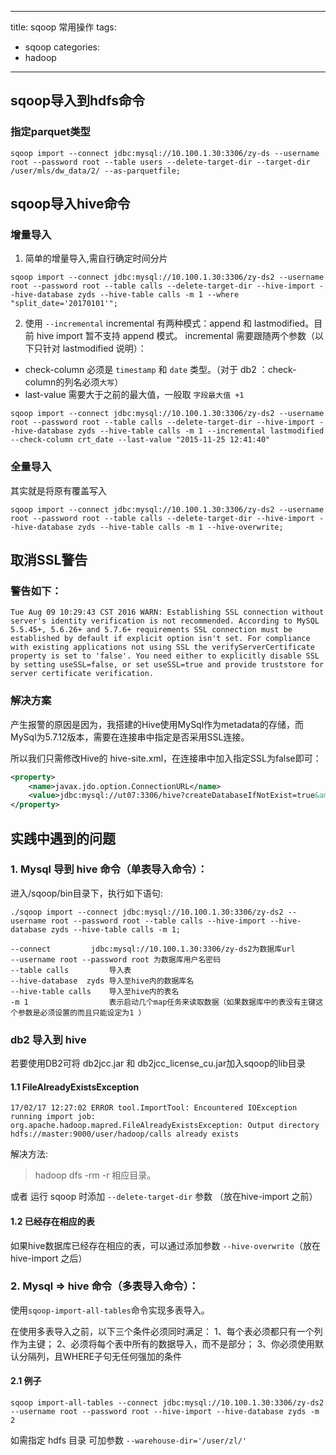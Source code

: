 
---
title: sqoop 常用操作
tags: 
  - sqoop
categories:
  - hadoop
---

## sqoop导入到hdfs命令
### 指定parquet类型

```
sqoop import --connect jdbc:mysql://10.100.1.30:3306/zy-ds --username root --password root --table users --delete-target-dir --target-dir /user/mls/dw_data/2/ --as-parquetfile;
```


## sqoop导入hive命令
### 增量导入
1. 简单的增量导入,需自行确定时间分片

```
sqoop import --connect jdbc:mysql://10.100.1.30:3306/zy-ds2 --username root --password root --table calls --delete-target-dir --hive-import --hive-database zyds --hive-table calls -m 1 --where "split_date='20170101'";
```

2. 使用 `--incremental` 
  incremental 有两种模式：append 和 lastmodified。目前 hive import 暂不支持 append 模式。
  incremental 需要跟随两个参数（以下只针对 lastmodified 说明）：
- check-column 必须是 `timestamp` 和 `date` 类型。（对于 db2 ：check-column的列名必须`大写`）
- last-value 需要大于之前的最大值，一般取 `字段最大值 +1`

```
sqoop import --connect jdbc:mysql://10.100.1.30:3306/zy-ds2 --username root --password root --table calls --delete-target-dir --hive-import --hive-database zyds --hive-table calls -m 1 --incremental lastmodified --check-column crt_date --last-value "2015-11-25 12:41:40"
```

### 全量导入
其实就是将原有覆盖写入

```
sqoop import --connect jdbc:mysql://10.100.1.30:3306/zy-ds2 --username root --password root --table calls --delete-target-dir --hive-import --hive-database zyds --hive-table calls -m 1 --hive-overwrite; 
```

## 取消SSL警告

### 警告如下：
```
Tue Aug 09 10:29:43 CST 2016 WARN: Establishing SSL connection without server's identity verification is not recommended. According to MySQL 5.5.45+, 5.6.26+ and 5.7.6+ requirements SSL connection must be established by default if explicit option isn't set. For compliance with existing applications not using SSL the verifyServerCertificate property is set to 'false'. You need either to explicitly disable SSL by setting useSSL=false, or set useSSL=true and provide truststore for server certificate verification.
```
### 解决方案
 产生报警的原因是因为，我搭建的Hive使用MySql作为metadata的存储，而MySql为5.7.12版本，需要在连接串中指定是否采用SSL连接。

所以我们只需修改Hive的 hive-site.xml，在连接串中加入指定SSL为false即可：

```xml
<property>
    <name>javax.jdo.option.ConnectionURL</name>
    <value>jdbc:mysql://ut07:3306/hive?createDatabaseIfNotExist=true&amp;useUnicode=true&amp;characterEncoding=UTF-8&amp;useSSL=false</value>
</property>
```

## 实践中遇到的问题
### 1. Mysql 导到 hive 命令（单表导入命令）：

进入/sqoop/bin目录下，执行如下语句:

```
./sqoop import --connect jdbc:mysql://10.100.1.30:3306/zy-ds2 --username root --password root --table calls --hive-import --hive-database zyds --hive-table calls -m 1; 
```

```
--connect         jdbc:mysql://10.100.1.30:3306/zy-ds2为数据库url
--username root --password root 为数据库用户名密码
--table calls         导入表
--hive-database  zyds 导入至hive内的数据库名
--hive-table calls    导入至hive内的表名
-m 1                  表示启动几个map任务来读取数据（如果数据库中的表没有主键这个参数是必须设置的而且只能设定为1 ）
```
### db2 导入到 hive 
若要使用DB2可将 db2jcc.jar 和 db2jcc_license_cu.jar加入sqoop的lib目录


#### 1.1 FileAlreadyExistsException

	17/02/17 12:27:02 ERROR tool.ImportTool: Encountered IOException running import job: org.apache.hadoop.mapred.FileAlreadyExistsException: Output directory hdfs://master:9000/user/hadoop/calls already exists

解决方法: 
> hadoop dfs -rm -r 相应目录。

或者
运行 sqoop 时添加 `--delete-target-dir` 参数 （放在hive-import 之前）

#### 1.2 已经存在相应的表
如果hive数据库已经存在相应的表，可以通过添加参数  `--hive-overwrite`（放在hive-import 之后）

### 2. Mysql => hive 命令（多表导入命令）：
使用`sqoop-import-all-tables`命令实现多表导入。

在使用多表导入之前，以下三个条件必须同时满足：
           1、每个表必须都只有一个列作为主键；
           2、必须将每个表中所有的数据导入，而不是部分；
           3、你必须使用默认分隔列，且WHERE子句无任何强加的条件

#### 2.1 例子

```
sqoop import-all-tables --connect jdbc:mysql://10.100.1.30:3306/zy-ds2 --username root --password root --hive-import --hive-database zyds -m 2
```

如需指定 hdfs 目录 可加参数 `--warehouse-dir='/user/zl/'`




